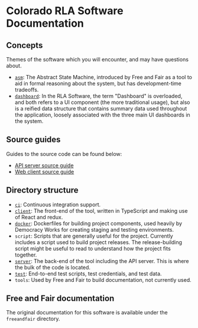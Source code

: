 # Colorado RLA Software Documentation

## Concepts

Themes of the software which you will encounter, and may have questions about.

- [`asm`][asm]: The Abstract State Machine, introduced by Free and Fair as a
  tool to aid in formal reasoning about the system, but has development-time
  tradeoffs.
- [`dashboard`][dashboards]: In the RLA Software, the term "Dashboard" is
  overloaded, and both refers to a UI component (the more traditional usage),
  but also is a reified data structure that contains summary data used
  throughout the application, loosely associated with the three main UI
  dashboards in the system.

## Source guides

Guides to the source code can be found below:

- [API server source guide][server-source-guide]
- [Web client source guide][client-source-guide]

## Directory structure

- [`ci`][ci]: Continuous integration support.
- [`client`][client-readme]: The front-end of the tool, written in TypeScript
  and making use of React and redux.
- [`docker`][docker]: Dockerfiles for building project components,
  used heavily by Democracy Works for creating staging and testing environments.
- `script`: Scripts that are generally useful for the project. Currently
  includes a script used to build project releases. The release-building script
  might be useful to read to understand how the project fits together.
- [`server`][server-readme]: The back-end of the tool including the API
  server. This is where the bulk of the code is located.
- [`test`][test]: End-to-end test scripts, test credentials, and test data.
- `tools`: Used by Free and Fair to build documentation, not currently used.

## Free and Fair documentation

The original documentation for this software is available under the `freeandfair` directory.

[asm]: asm.md
[ci]: ../ci/README.md
[docker]: ../docker/README.markdown
[client-readme]: client/README.md
[client-source-guide]: client/source-guide.md
[dashboards]: dashboards.md
[server-readme]: server/README.md
[server-source-guide]: server/source-guide.md
[test]: ../test/README.md
